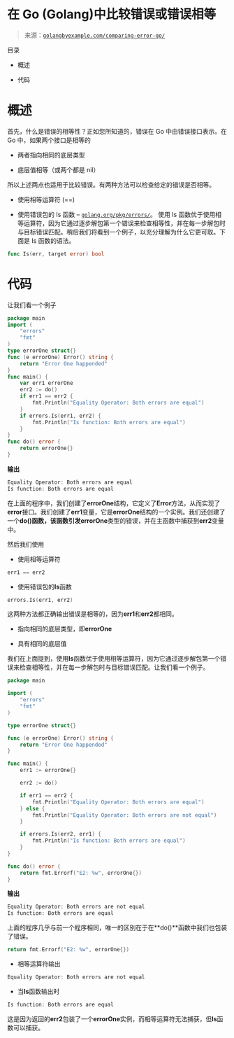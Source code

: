<!--yml

分类: 未分类

日期: 2024-10-13 06:24:54

-->

# 在 Go (Golang)中比较错误或错误相等

> 来源：[`golangbyexample.com/comparing-error-go/`](https://golangbyexample.com/comparing-error-go/)

目录

+   概述

+   代码

# **概述**

首先，什么是错误的相等性？正如您所知道的，错误在 Go 中由错误接口表示。在 Go 中，如果两个接口是相等的

+   两者指向相同的底层类型

+   底层值相等（或两个都是 nil）

所以上述两点也适用于比较错误。有两种方法可以检查给定的错误是否相等。

+   使用相等运算符 (==)

+   使用错误包的 Is 函数 – [`golang.org/pkg/errors/`](https://golang.org/pkg/errors/)。 使用 Is 函数优于使用相等运算符，因为它通过逐步解包第一个错误来检查相等性，并在每一步解包时与目标错误匹配。稍后我们将看到一个例子，以充分理解为什么它更可取。下面是 Is 函数的语法。

```go
func Is(err, target error) bool
```

# **代码**

让我们看一个例子

```go
package main
import (
    "errors"
    "fmt"
)
type errorOne struct{}
func (e errorOne) Error() string {
    return "Error One happended"
}
func main() {
    var err1 errorOne
    err2 := do()
    if err1 == err2 {
        fmt.Println("Equality Operator: Both errors are equal")
    }
    if errors.Is(err1, err2) {
        fmt.Println("Is function: Both errors are equal")
    }
}
func do() error {
    return errorOne{}
}
```

**输出**

```go
Equality Operator: Both errors are equal
Is function: Both errors are equal
```

在上面的程序中，我们创建了**errorOne**结构，它定义了**Error**方法，从而实现了**error**接口。我们创建了**err1**变量，它是**errorOne**结构的一个实例。我们还创建了一个**do()**函数，该函数引发**errorOne**类型的错误，并在主函数中捕获到**err2**变量中。

然后我们使用

+   使用相等运算符

```go
err1 == err2
```

+   使用错误包的**Is**函数

```go
errors.Is(err1, err2)
```

这两种方法都正确输出错误是相等的，因为**err1**和**err2**都相同。

+   指向相同的底层类型，即**errorOne**

+   具有相同的底层值

我们在上面提到，使用**Is**函数优于使用相等运算符，因为它通过逐步解包第一个错误来检查相等性，并在每一步解包时与目标错误匹配。让我们看一个例子。

```go
package main

import (
	"errors"
	"fmt"
)

type errorOne struct{}

func (e errorOne) Error() string {
	return "Error One happended"
}

func main() {
	err1 := errorOne{}

	err2 := do()

	if err1 == err2 {
		fmt.Println("Equality Operator: Both errors are equal")
	} else {
		fmt.Println("Equality Operator: Both errors are not equal")
	}

	if errors.Is(err2, err1) {
		fmt.Println("Is function: Both errors are equal")
	}
}

func do() error {
	return fmt.Errorf("E2: %w", errorOne{})
}
```

**输出**

```go
Equality Operator: Both errors are not equal
Is function: Both errors are equal
```

上面的程序几乎与前一个程序相同，唯一的区别在于在**do()**函数中我们也包装了错误。

```go
return fmt.Errorf("E2: %w", errorOne{})
```

+   相等运算符输出

```go
Equality Operator: Both errors are not equal
```

+   当**Is**函数输出时

```go
Is function: Both errors are equal
```

这是因为返回的**err2**包装了一个**errorOne**实例，而相等运算符无法捕获，但**Is**函数可以捕获。


